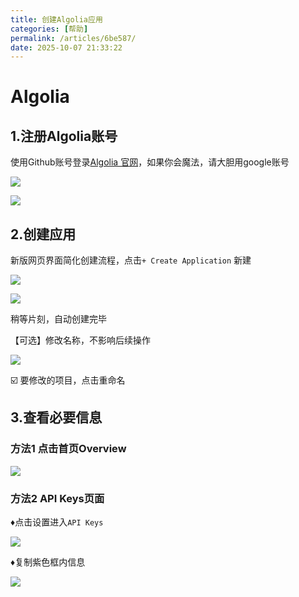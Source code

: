 ```yaml
---
title: 创建Algolia应用
categories: [帮助]
permalink: /articles/6be587/
date: 2025-10-07 21:33:22
---
```


# Algolia

## 1.注册Algolia账号

使用Github账号登录[Algolia 官网](https://www.algolia.com/)，如果你会魔法，请大胆用google账号

![](/img/b00ffd826909d6963db185d09ae52102.png)

![](/img/2256c4860b3d6be29e7044728d371b33.png)

## 2.创建应用

新版网页界面简化创建流程，点击`+ Create Application` 新建

![](/img/62c8b8c88751e0b0421fdf086c601dba.png)

![](/img/e7bc201a4979717d5a923ae770ad66d9.png)

稍等片刻，自动创建完毕

【可选】修改名称，不影响后续操作

![](/img/7e4cfb390941057b8c8f2a0efc6c1df8.png)

☑️ 要修改的项目，点击重命名

## 3.查看必要信息

### 方法1 点击首页Overview

![](/img/837b5940f82495a1f5a561bf21210cb6.png)

### 方法2 API Keys页面

♦️点击设置进入`API Keys`

![](/img/a60ed301cdd73cf73fc4982a3788cdbf.png)

♦️复制紫色框内信息

![](/img/53572c2df05e6520f767e46301990504.png)
